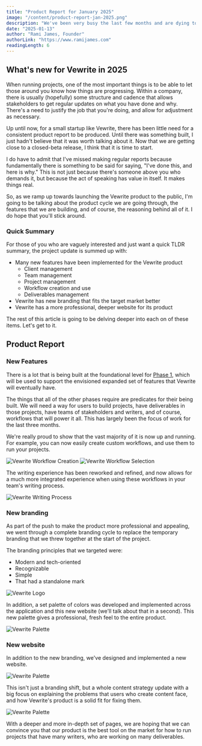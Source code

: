 ```yaml
---
title: "Product Report for January 2025"
image: "/content/product-report-jan-2025.png"
description: "We've been very busy the last few months and are dying to share what we built."
date: "2025-01-13"
author: "Rami James, Founder"
authorLink: "https://www.ramijames.com"
readingLength: 6
---
```


## What's new for Vewrite in 2025

When running projects, one of the most important things is to be able to let those around you know how things are progressing. Within a company, there is usually (hopefully) some structure and cadence that allows stakeholders to get regular updates on what you have done and why. There's a need to justify the job that you're doing, and allow for adjustment as necessary.

Up until now, for a small startup like Vewrite, there has been little need for a consistent product report to be produced. Until there was something built, I just hadn't believe that it was worth talking about it. Now that we are getting close to a closed-beta release, I think that it is time to start.

I do have to admit that I've missed making regular reports because fundamentally there is something to be said for saying, "I've done this, and here is why." This is not just because there's someone above you who demands it, but because the act of speaking has value in itself. It makes things real.

So, as we ramp up towards launching the Vewrite product to the public, I'm going to be talking about the product cycle we are going through, the features that we are building, and of course, the reasoning behind all of it. I do hope that you'll stick around.

### Quick Summary

For those of you who are vaguely interested and just want a quick TLDR summary, the project update is summed up with:

- Many new features have been implemented for the Vewrite product
  - Client management
  - Team management
  - Project management
  - Workflow creation and use
  - Deliverables management
- Vewrite has new branding that fits the target market better
- Vewrite has a more professional, deeper website for its product

The rest of this article is going to be delving deeper into each on of these items. Let's get to it.

## Product Report

### New Features

There is a lot that is being built at the foundational level for [Phase 1](/company/mission), which will be used to support the envisioned expanded set of features that Vewrite will eventually have.

The things that all of the other phases require are predicates for their being built. We will need a way for users to build projects, have deliverables in those projects, have teams of stakeholders and writers, and of course, workflows that will power it all. This has largely been the focus of work for the last three months.

We're really proud to show that the vast majority of it is now up and running. For example, you can now easily create custom workflows, and use them to run your projects.

![Vewrite Workflow Creation](/content/product-report-jan-2025-screenshot1.png)
![Vewrite Workflow Selection](/content/product-report-jan-2025-screenshot2.png)

The writing experience has been reworked and refined, and now allows for a much more integrated experience when using these workflows in your team's writing process.

![Vewrite Writing Process](/content/product-report-jan-2025-screenshot3.png)


### New branding

As part of the push to make the product more professional and appealing, we went through a complete branding cycle to replace the temporary branding that we threw together at the start of the project. 

The branding principles that we targeted were:

- Modern and tech-oriented
- Recognizable
- Simple
- That had a standalone mark

![Vewrite Logo](/content/vewrite-brand.png)

In addition, a set palette of colors was developed and implemented across the application and this new website (we'll talk about that in a second). This new palette gives a professional, fresh feel to the entire product.

![Vewrite Palette](/content/brand-palette.svg)

### New website

In addition to the new branding, we've designed and implemented a new website. 

![Vewrite Palette](/content/website-home.png)

This isn't just a branding shift, but a whole content strategy update with a big focus on explaining the problems that users who create content face, and how Vewrite's product is a solid fit for fixing them. 

![Vewrite Palette](/content/website-content.png)

With a deeper and more in-depth set of pages, we are hoping that we can convince you that our product is the best tool on the market for how to run projects that have many writers, who are working on many deliverables.

